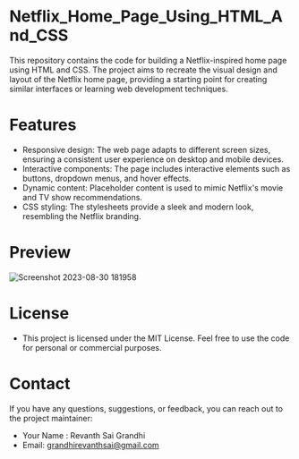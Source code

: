 # Netflix_Home_Page_Using_HTML_And_CSS
This repository contains the code for building a Netflix-inspired home page using HTML and CSS. The project aims to recreate the visual design and layout of the Netflix home page, providing a starting point for creating similar interfaces or learning web development techniques.
# Features
- Responsive design: The web page adapts to different screen sizes, ensuring a consistent user experience on desktop and mobile devices.
- Interactive components: The page includes interactive elements such as buttons, dropdown menus, and hover effects.
- Dynamic content: Placeholder content is used to mimic Netflix's movie and TV show recommendations.
- CSS styling: The stylesheets provide a sleek and modern look, resembling the Netflix branding.
# Preview
![Screenshot 2023-08-30 181958](https://github.com/Alok-2002/Netflix_Home_Page_Using_HTML_And_CSS/assets/143109774/e2c6346e-b9bb-4021-9bf4-3f62e706f485)
# License
- This project is licensed under the MIT License. Feel free to use the code for personal or commercial purposes.
# Contact
If you have any questions, suggestions, or feedback, you can reach out to the project maintainer:

- Your Name : Revanth Sai Grandhi
- Email: grandhirevanthsai@gmail.com
